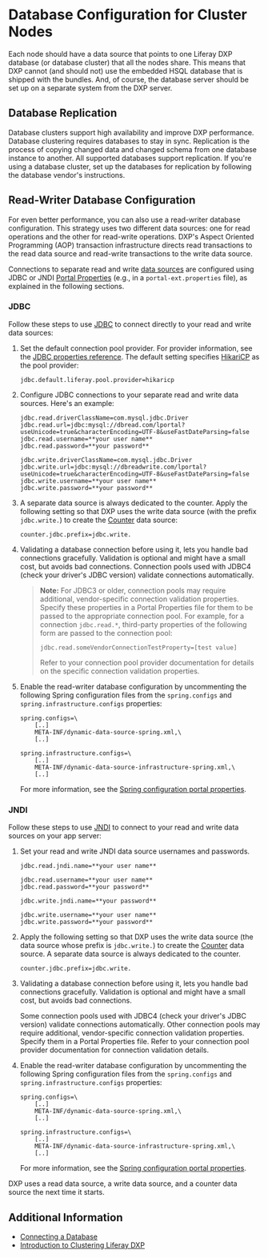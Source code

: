 # Database Configuration for Cluster Nodes

Each node should have a data source that points to one Liferay DXP database (or database cluster) that all the nodes share. This means that DXP cannot (and should not) use the embedded HSQL database that is shipped with the bundles. And, of course, the database server should be set up on a separate system from the DXP server.

## Database Replication

Database clusters support high availability and improve DXP performance. Database clustering requires databases to stay in sync. Replication is the process of copying changed data and changed schema from one database instance to another. All supported databases support replication. If you're using a database cluster, set up the databases for replication by following the database vendor's instructions.

## Read-Writer Database Configuration

For even better performance, you can also use a read-writer database configuration. This strategy uses two different data sources: one for read operations and the other for read-write operations. DXP's Aspect Oriented Programming (AOP) transaction infrastructure directs read transactions to the read data source and read-write transactions to the write data source.

Connections to separate read and write [data sources](https://docs.liferay.com/portal/7.2-latest/propertiesdoc/portal.properties.html#JDBC) are configured using JDBC or JNDI [Portal Properties](../../14-reference/03-portal-properties.md) (e.g., in a `portal-ext.properties` file), as explained in the following sections.

### JDBC

Follow these steps to use [JDBC](../../../01-installing-liferay-dxp/04-connecting-a-database.md#using-the-built-in-data-source) to connect directly to your read and write data sources:

1. Set the default connection pool provider. For provider information, see the [JDBC properties reference](https://docs.liferay.com/portal/7.2-latest/propertiesdoc/portal.properties.html#JDBC). The default setting specifies [HikariCP](https://github.com/brettwooldridge/HikariCP) as the pool provider:

    ```properties
    jdbc.default.liferay.pool.provider=hikaricp
    ```

1. Configure JDBC connections to your separate read and write data sources. Here's an example:

    ```properties
    jdbc.read.driverClassName=com.mysql.jdbc.Driver
    jdbc.read.url=jdbc:mysql://dbread.com/lportal?useUnicode=true&characterEncoding=UTF-8&useFastDateParsing=false
    jdbc.read.username=**your user name**
    jdbc.read.password=**your password**

    jdbc.write.driverClassName=com.mysql.jdbc.Driver
    jdbc.write.url=jdbc:mysql://dbreadwrite.com/lportal?useUnicode=true&characterEncoding=UTF-8&useFastDateParsing=false
    jdbc.write.username=**your user name**
    jdbc.write.password=**your password**
    ```

1. A separate data source is always dedicated to the counter. Apply the following setting so that DXP uses the write data source (with the prefix `jdbc.write.`) to create the [Counter](https://docs.liferay.com/dxp/portal/7.2-latest/propertiesdoc/portal.properties.html#Counter) data source:

    ```properties
    counter.jdbc.prefix=jdbc.write.
    ```

1. Validating a database connection before using it, lets you handle bad connections gracefully. Validation is optional and might have a small cost, but avoids bad connections. Connection pools used with JDBC4 (check your driver's JDBC version) validate connections automatically.

    > **Note:** For JDBC3 or older, connection pools may require additional, vendor-specific connection validation properties. Specify these properties in a Portal Properties file for them to be passed to the appropriate connection pool. For example, for a connection `jdbc.read.*`, third-party properties of the following form are passed to the connection pool:
    >
    > ```
    > jdbc.read.someVendorConnectionTestProperty=[test value]
    > ```
    >
    > Refer to your connection pool provider documentation for details on the specific connection validation properties.

1. Enable the read-writer database configuration by uncommenting the following Spring configuration files from the `spring.configs` and `spring.infrastructure.configs` properties:

    ```
    spring.configs=\
        [..]
        META-INF/dynamic-data-source-spring.xml,\
        [..]

    spring.infrastructure.configs=\
        [..]
        META-INF/dynamic-data-source-infrastructure-spring.xml,\
        [..]
    ```

    For more information, see the [Spring configuration portal properties](https://docs.liferay.com/portal/7.2-latest/propertiesdoc/portal.properties.html#Spring).

### JNDI

Follow these steps to use [JNDI](../../../01-installing-liferay-dxp/04-connecting-a-database.md#using-a-data-source-on-your-application-server) to connect to your read and write data sources on your app server:

1. Set your read and write JNDI data source usernames and passwords.

    ```properties
    jdbc.read.jndi.name=**your user name**

    jdbc.read.username=**your user name**
    jdbc.read.password=**your password**

    jdbc.write.jndi.name=**your password**

    jdbc.write.username=**your user name**
    jdbc.write.password=**your password**
    ```

1. Apply the following setting so that DXP uses the write data source (the data source whose prefix is `jdbc.write.`) to create the [Counter](https://docs.liferay.com/portal/7.2-latest/propertiesdoc/portal.properties.html#Counter) data source. A separate data source is always dedicated to the counter.

    ```properties
    counter.jdbc.prefix=jdbc.write.
    ```

1. Validating a database connection before using it, lets you handle bad connections gracefully. Validation is optional and might have a small cost, but avoids bad connections.

    Some connection pools used with JDBC4 (check your driver's JDBC version) validate connections automatically. Other connection pools may require additional, vendor-specific connection validation properties. Specify them in a Portal Properties file. Refer to your connection pool provider documentation for connection validation details.

1. Enable the read-writer database configuration by uncommenting the following Spring configuration files from the `spring.configs` and `spring.infrastructure.configs` properties:

    ```
    spring.configs=\
        [..]
        META-INF/dynamic-data-source-spring.xml,\
        [..]

    spring.infrastructure.configs=\
        [..]
        META-INF/dynamic-data-source-infrastructure-spring.xml,\
        [..]
    ```

    For more information, see the [Spring configuration portal properties](https://docs.liferay.com/portal/7.2-latest/propertiesdoc/portal.properties.html#Spring).

DXP uses a read data source, a write data source, and a counter data source the next time it starts.

## Additional Information

* [Connecting a Database](../../01-installing-liferay-dxp/04-connecting-a-database.md)
* [Introduction to Clustering Liferay DXP](./01-introduction-to-clustering-liferay-dxp.md)
